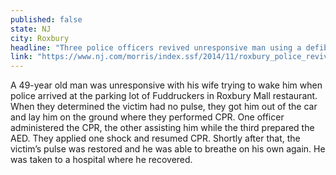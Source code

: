 ```yaml
---
published: false
state: NJ
city: Roxbury
headline: "Three police officers revived unresponsive man using a defibrillator "
link: "https://www.nj.com/morris/index.ssf/2014/11/roxbury_police_revive_man_with_defibrillator_at_fuddruckers.html"
---
```


A 49-year old man was unresponsive with his wife trying to wake him when police arrived at the parking lot of Fuddruckers in Roxbury Mall restaurant. When they determined the victim had no pulse, they got him out of the car and lay him on the ground where they performed CPR. One officer administered the CPR, the other assisting him while the third prepared the AED. They applied one shock and resumed CPR. Shortly after that, the victim’s pulse was restored and he was able to breathe on his own again. He was taken to a hospital where he recovered. 